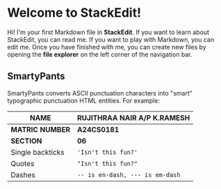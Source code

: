 # Welcome to StackEdit!

Hi! I'm your first Markdown file in **StackEdit**. If you want to learn about StackEdit, you can read me. If you want to play with Markdown, you can edit me. Once you have finished with me, you can create new files by opening the **file explorer** on the left corner of the navigation bar.

## SmartyPants

SmartyPants converts ASCII punctuation characters into "smart" typographic punctuation HTML entities. For example:

|**NAME**           |**RUJITHRAA NAIR A/P K.RAMESH**                                |
|-------------------|-------------------------------------------------------------|
|**MATRIC NUMBER**  |**A24CS0181**                                                  |
|**SECTION**        |**06**                                                       |
|Single backticks   |`'Isn't this fun?'`            |'Isn't this fun?'            |
|Quotes             |`"Isn't this fun?"`            |"Isn't this fun?"            |
|Dashes             |`-- is en-dash, --- is em-dash`|-- is en-dash, --- is em-dash|


